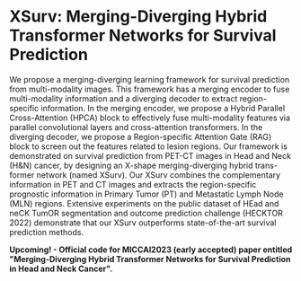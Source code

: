# XSurv: Merging-Diverging Hybrid Transformer Networks for Survival Prediction
We propose a merging-diverging learning framework for survival prediction from multi-modality images. This framework has a merging encoder to fuse multi-modality information and a diverging decoder to extract region-specific information. In the merging encoder, we propose a Hybrid Parallel Cross-Attention (HPCA) block to effectively fuse multi-modality features via parallel convolutional layers and cross-attention transformers. In the diverging decoder, we propose a Region-specific Attention Gate (RAG) block to screen out the features related to lesion regions. Our framework is demonstrated on survival prediction from PET-CT images in Head and Neck (H&N) cancer, by designing an X-shape merging-diverging hybrid trans-former network (named XSurv). Our XSurv combines the complementary information in PET and CT images and extracts the region-specific prognostic information in Primary Tumor (PT) and Metastatic Lymph Node (MLN) regions. Extensive experiments on the public dataset of HEad and neCK TumOR segmentation and outcome prediction challenge (HECKTOR 2022) demonstrate that our XSurv outperforms state-of-the-art survival prediction methods.  

**Upcoming! - Official code for MICCAI2023 (early accepted) paper entitled "Merging-Diverging Hybrid Transformer Networks for Survival Prediction in Head and Neck Cancer".**  
